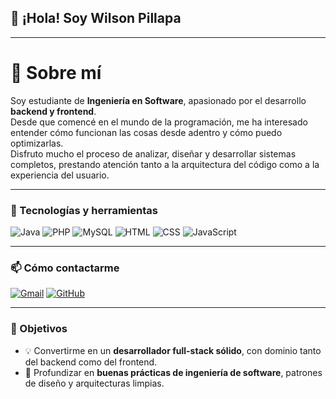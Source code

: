 ## 👋 ¡Hola! Soy Wilson Pillapa
---

# 💫 Sobre mí  
Soy estudiante de **Ingeniería en Software**, apasionado por el desarrollo **backend y frontend**.  
Desde que comencé en el mundo de la programación, me ha interesado entender cómo funcionan las cosas desde adentro y cómo puedo optimizarlas.  
Disfruto mucho el proceso de analizar, diseñar y desarrollar sistemas completos, prestando atención tanto a la arquitectura del código como a la experiencia del usuario.  
 
---

### 🧰 Tecnologías y herramientas

![Java](https://img.shields.io/badge/Java-%23ED8B00.svg?style=for-the-badge&logo=openjdk&logoColor=white)
![PHP](https://img.shields.io/badge/PHP-%23777BB4.svg?style=for-the-badge&logo=php&logoColor=white)
![MySQL](https://img.shields.io/badge/MySQL-%2300f.svg?style=for-the-badge&logo=mysql&logoColor=white)
![HTML](https://img.shields.io/badge/HTML5-%23E34F26.svg?style=for-the-badge&logo=html5&logoColor=white)
![CSS](https://img.shields.io/badge/CSS3-%231572B6.svg?style=for-the-badge&logo=css3&logoColor=white)
![JavaScript](https://img.shields.io/badge/JavaScript-%23323330.svg?style=for-the-badge&logo=javascript&logoColor=%23F7DF1E)

---

### 📫 Cómo contactarme
[![Gmail](https://img.shields.io/badge/Gmail-D14836.svg?style=for-the-badge&logo=gmail&logoColor=white)](mailto:josephpillapa11@gmail.com)
[![GitHub](https://img.shields.io/badge/GitHub-181717.svg?style=for-the-badge&logo=github&logoColor=white)](https://github.com/W1LSONN)


---
### 🎯 Objetivos

- 💡 Convertirme en un **desarrollador full-stack sólido**, con dominio tanto del backend como del frontend.  
- 🧠 Profundizar en **buenas prácticas de ingeniería de software**, patrones de diseño y arquitecturas limpias.  

